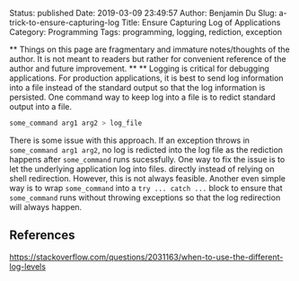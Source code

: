 Status: published
Date: 2019-03-09 23:49:57
Author: Benjamin Du
Slug: a-trick-to-ensure-capturing-log
Title: Ensure Capturing Log of Applications
Category: Programming
Tags: programming, logging, rediction, exception

**
Things on this page are fragmentary and immature notes/thoughts of the author.
It is not meant to readers but rather for convenient reference of the author and future improvement.
**
**
Logging is critical for debugging applications.
For production applications,
it is best to send log information into a file instead of the standard output
so that the log information is persisted.
One command way to keep log into a file is to redict standard output into a file.

```Bash
some_command arg1 arg2 > log_file
```

There is some issue with this approach. 
If an exception throws in `some_command arg1 arg2`,
no log is redicted into the log file
as the rediction happens after `some_command` runs sucessfully.
One way to fix the issue is to let the underlying application log into files. directly 
instead of relying on shell redirection. 
However, 
this is not always feasible. 
Another even simple way is to wrap `some_command` into a `try ... catch ...` block
to ensure that `some_command` runs without throwing exceptions
so that the log redirection will always happen.


## References

https://stackoverflow.com/questions/2031163/when-to-use-the-different-log-levels
